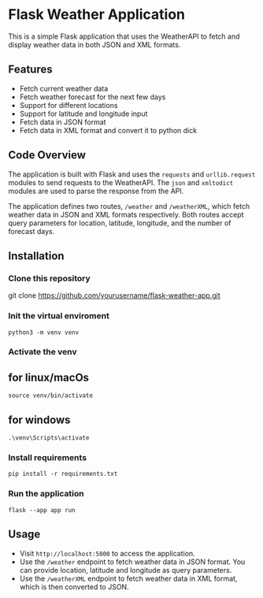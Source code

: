 # Flask Weather Application

This is a simple Flask application that uses the WeatherAPI to fetch and display weather data in both JSON and XML formats.

## Features

- Fetch current weather data
- Fetch weather forecast for the next few days
- Support for different locations
- Support for latitude and longitude input
- Fetch data in JSON format
- Fetch data in XML format and convert it to python dick

## Code Overview

The application is built with Flask and uses the `requests` and `urllib.request` modules to send requests to the WeatherAPI. The `json` and `xmltodict` modules are used to parse the response from the API.

The application defines two routes, `/weather` and `/weatherXML`, which fetch weather data in JSON and XML formats respectively. Both routes accept query parameters for location, latitude, longitude, and the number of forecast days.

## Installation

### Clone this repository

git clone https://github.com/yourusername/flask-weather-app.git

### Init the virtual enviroment
```python3 -m venv venv```

### Activate the venv 

## for linux/macOs
```source venv/bin/activate```

## for windows
```.\venv\Scripts\activate```

### Install requirements
``` pip install -r requirements.txt ```

### Run the application
``` flask --app app run ```


## Usage

- Visit `http://localhost:5000` to access the application.
- Use the `/weather` endpoint to fetch weather data in JSON format. You can provide location, latitude and longitude as query parameters.
- Use the `/weatherXML` endpoint to fetch weather data in XML format, which is then converted to JSON.

